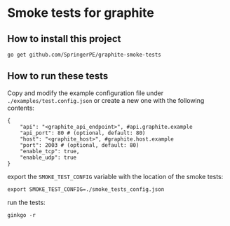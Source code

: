 # Smoke tests for graphite

## How to install this project
```
go get github.com/SpringerPE/graphite-smoke-tests
```

## How to run these tests

Copy and modify the example configuration file under `./examples/test.config.json` or 
create a new one with the following contents:

```
{
    "api": "<graphite_api_endpoint>", #api.graphite.example
    "api_port": 80 # (optional, default: 80)
    "host": "<graphite_host>", #graphite.host.example
    "port": 2003 # (optional, default: 80)
    "enable_tcp": true,
    "enable_udp": true
}
```

export the `SMOKE_TEST_CONFIG` variable with the location of the smoke tests:

```
export SMOKE_TEST_CONFIG=./smoke_tests_config.json
```

run the tests:

```
ginkgo -r
```